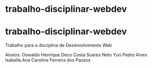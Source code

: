 # trabalho-disciplinar-webdev
# trabalho-disciplinar-webdev

Trabalho para a disciplina de Desenvolvimento Web

Alunos:
Oswaldo Henrique Deco Costa Soares Neto
Yuri
Pedro Alves
Isabella
Ana Caroline Ferreira dos Passos